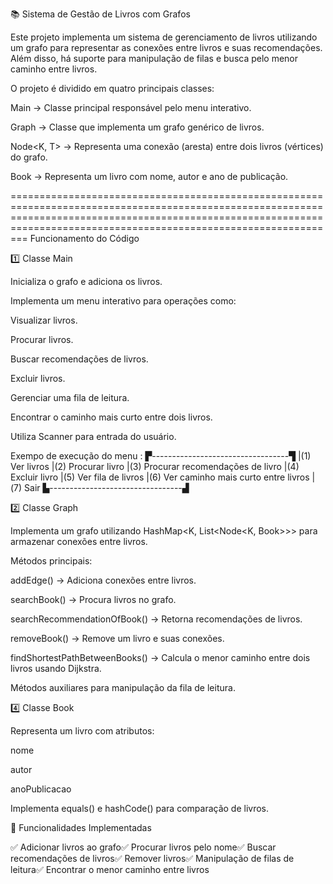 📚 Sistema de Gestão de Livros com Grafos

Este projeto implementa um sistema de gerenciamento de livros utilizando um grafo para representar as conexões entre livros e suas recomendações. Além disso, há suporte para manipulação de filas e busca pelo menor caminho entre livros.

O projeto é dividido em quatro principais classes:

Main → Classe principal responsável pelo menu interativo.

Graph<K extends Book> → Classe que implementa um grafo genérico de livros.

Node<K, T> → Representa uma conexão (aresta) entre dois livros (vértices) do grafo.

Book → Representa um livro com nome, autor e ano de publicação.

===========================================================================================================================================================================================================================
 Funcionamento do Código

1️⃣ Classe Main

Inicializa o grafo e adiciona os livros.

Implementa um menu interativo para operações como:

Visualizar livros.

Procurar livros.

Buscar recomendações de livros.

Excluir livros.

Gerenciar uma fila de leitura.

Encontrar o caminho mais curto entre dois livros.

Utiliza Scanner para entrada do usuário.

Exempo de execução do menu : 
▛----------------------------------▜
|(1) Ver livros
|(2) Procurar livro
|(3) Procurar recomendações de livro
|(4) Excluir livro
|(5) Ver fila de livros
|(6) Ver caminho mais curto entre livros
|(7) Sair
▙---------------------------------▟

2️⃣ Classe Graph<K extends Book>

Implementa um grafo utilizando HashMap<K, List<Node<K, Book>>> para armazenar conexões entre livros.

Métodos principais:

addEdge() → Adiciona conexões entre livros.

searchBook() → Procura livros no grafo.

searchRecommendationOfBook() → Retorna recomendações de livros.

removeBook() → Remove um livro e suas conexões.

findShortestPathBetweenBooks() → Calcula o menor caminho entre dois livros usando Dijkstra.

Métodos auxiliares para manipulação da fila de leitura.

4️⃣ Classe Book

Representa um livro com atributos:

nome

autor

anoPublicacao

Implementa equals() e hashCode() para comparação de livros.

🚀 Funcionalidades Implementadas

✅ Adicionar livros ao grafo✅ Procurar livros pelo nome✅ Buscar recomendações de livros✅ Remover livros✅ Manipulação de filas de leitura✅ Encontrar o menor caminho entre livros
